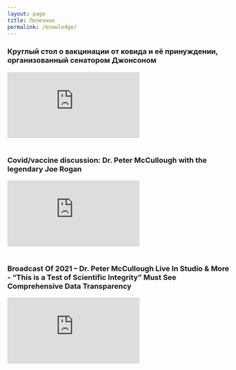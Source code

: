 ```yaml
---
layout: page
title: Полезное
permalink: /knowledge/
---
```


### Круглый стол о вакцинации от ковида и её принуждении, организованный сенатором Джонсоном

<div class="youtube-container">
   <iframe class="responsive-iframe" src="https://drive.google.com/file/d/1LD8L-lf4yC8Nt-21slYQfb9YMibB62nq/preview" frameborder="0" allowfullscreen="allowfullscreen"></iframe>
</div><br />

### Covid/vaccine discussion: Dr. Peter McCullough with the legendary Joe Rogan

<div class="youtube-container">
   <iframe class="responsive-iframe" src="https://rumble.com/embed/vo68n6/?pub=4" frameborder="0" allowfullscreen="allowfullscreen"></iframe>
</div><br />

### Broadcast Of 2021 – Dr. Peter McCullough Live In Studio & More - “This is a Test of Scientific Integrity” Must See Comprehensive Data Transparency

<div class="youtube-container">
   <iframe class="responsive-iframe" src="https://api.banned.video/embed/61cf8f20cddb3b489fafd4c2" frameborder="0" allowfullscreen="allowfullscreen"></iframe>
</div>



